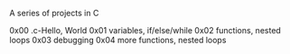 A series of projects in C

0x00 .c-Hello, World
0x01 variables, if/else/while
0x02 functions, nested loops
0x03 debugging
0x04 more functions, nested loops
